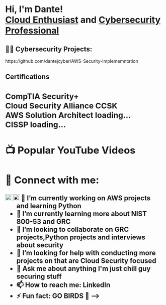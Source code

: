 <h1>Hi, I'm Dante! <br/><a href="https://github.com/dantejcyber">Cloud Enthusiast</a> and <a href="https://www.linkedin.com/in/dante-jennings">Cybersecurity Professional</a>
<h2>👨‍💻 Cybersecurity Projects:</h2>
https://github.com/dantejcyber/AWS-Security-Implememntation
 
<h2>Certifications<h/2> <br/>
<h3>CompTIA Security+ <br/>
Cloud Security Alliance CCSK<br/>
AWS Solution Architect loading...<br/>
CISSP loading... </h3>
  
<h2>📺 Popular YouTube Videos</h2>




<h2> 🤳 Connect with me:</h2>

[<img align="left" alt="GoldWebz | YouTube" width="22px" src="https://cdn.jsdelivr.net/npm/simple-icons@v3/icons/youtube.svg" />][youtube]
[<img align="left" alt="dante-jennings | LinkedIn" width="22px" src="https://cdn.jsdelivr.net/npm/simple-icons@v3/icons/linkedin.svg" />][linkedin]


[youtube]: https://youtube.com/@GoldWebz
[linkedin]: https://linkedin.com/in/dante-jennings





- 🔭 I’m currently working on AWS projects and learning Python
- 🌱 I’m currently learning more about NIST 800-53 and GRC
- 👯 I’m looking to collaborate on GRC projects,Python projects and interviews about security
- 🤔 I’m looking for help with conducting more projects on that are Cloud Security focused
- 💬 Ask me about anything I'm just chill guy securing stuff
- 📫 How to reach me: LinkedIn
- ⚡ Fun fact: GO BIRDS 🦅
-->
